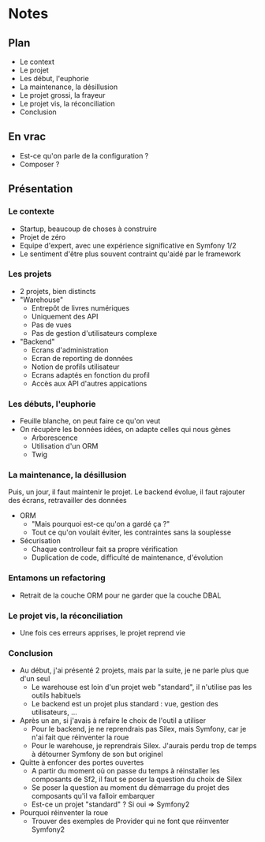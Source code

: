 # Notes

## Plan

* Le context
* Le projet
* Les début, l'euphorie
* La maintenance, la désillusion
* Le projet grossi, la frayeur
* Le projet vis, la réconciliation
* Conclusion

## En vrac

* Est-ce qu'on parle de la configuration ?
* Composer ?

## Présentation

### Le contexte

* Startup, beaucoup de choses à construire
* Projet de zéro
* Equipe d'expert, avec une expérience significative en Symfony 1/2
* Le sentiment d'être plus souvent contraint qu'aidé par le framework

### Les projets

* 2 projets, bien distincts
* "Warehouse"
  * Entrepôt de livres numériques
  * Uniquement des API
  * Pas de vues
  * Pas de gestion d'utilisateurs complexe
* "Backend"
  * Ecrans d'administration
  * Ecran de reporting de données
  * Notion de profils utilisateur
  * Ecrans adaptés en fonction du profil
  * Accès aux API d'autres appications

### Les débuts, l'euphorie

* Feuille blanche, on peut faire ce qu'on veut
* On récupère les bonnées idées, on adapte celles qui nous gènes
  * Arborescence
  * Utilisation d'un ORM
  * Twig

### La maintenance, la désillusion

Puis, un jour, il faut maintenir le projet.
Le backend évolue, il faut rajouter des écrans, retravailler des données

* ORM
  * "Mais pourquoi est-ce qu'on a gardé ça ?"
  * Tout ce qu'on voulait éviter, les contraintes sans la souplesse
* Sécurisation
  * Chaque controlleur fait sa propre vérification
  * Duplication de code, difficulté de maintenance, d'évolution

### Entamons un refactoring

* Retrait de la couche ORM pour ne garder que la couche DBAL

### Le projet vis, la réconciliation

* Une fois ces erreurs apprises, le projet reprend vie

### Conclusion

* Au début, j'ai présenté 2 projets, mais par la suite, je ne parle plus que d'un seul
  * Le warehouse est loin d'un projet web "standard", il n'utilise pas les outils habituels
  * Le backend est un projet plus standard : vue, gestion des utilisateurs, ...
* Après un an, si j'avais à refaire le choix de l'outil a utiliser
  * Pour le backend, je ne reprendrais pas Silex, mais Symfony, car je n'ai fait que réinventer la roue
  * Pour le warehouse, je reprendrais Silex. J'aurais perdu trop de temps à détourner Symfony de son but originel 
* Quitte à enfoncer des portes ouvertes
  * A partir du moment où on passe du temps à réinstaller les composants de Sf2, il faut se poser la question du choix de Silex
  * Se poser la question au moment du démarrage du projet des composants qu'il va falloir embarquer
  * Est-ce un projet "standard" ? Si oui => Symfony2
* Pourquoi réinventer la roue
  * Trouver des exemples de Provider qui ne font que réinventer Symfony2
